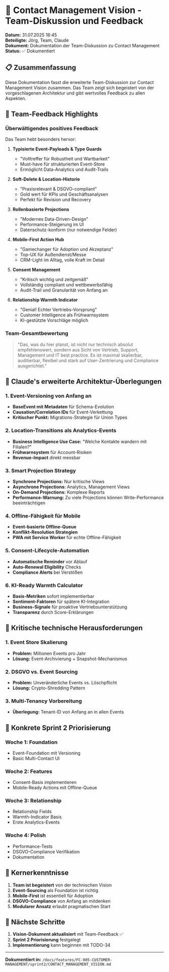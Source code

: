 # 🔄 Contact Management Vision - Team-Diskussion und Feedback

**Datum:** 31.07.2025 18:45  
**Beteiligte:** Jörg, Team, Claude  
**Dokument:** Dokumentation der Team-Diskussion zu Contact Management  
**Status:** ✅ Dokumentiert

## 📋 Zusammenfassung

Diese Dokumentation fasst die erweiterte Team-Diskussion zur Contact Management Vision zusammen. Das Team zeigt sich begeistert von der vorgeschlagenen Architektur und gibt wertvolles Feedback zu allen Aspekten.

## 🚀 Team-Feedback Highlights

### Überwältigendes positives Feedback

Das Team hebt besonders hervor:

1. **Typisierte Event-Payloads & Type Guards**
   - "Volltreffer für Robustheit und Wartbarkeit"
   - Must-have für strukturierten Event-Store
   - Ermöglicht Data-Analytics und Audit-Trails

2. **Soft-Delete & Location-Historie**
   - "Praxisrelevant & DSGVO-compliant"
   - Gold wert für KPIs und Geschäftsanalysen
   - Perfekt für Revision und Recovery

3. **Rollenbasierte Projections**
   - "Modernes Data-Driven-Design"
   - Performance-Steigerung im UI
   - Datenschutz-konform (nur notwendige Felder)

4. **Mobile-First Action Hub**
   - "Gamechanger für Adoption und Akzeptanz"
   - Top-UX für Außendienst/Messe
   - CRM-Light im Alltag, volle Kraft im Detail

5. **Consent Management**
   - "Kritisch wichtig und zeitgemäß"
   - Vollständig compliant und wettbewerbsfähig
   - Audit-Trail und Granularität von Anfang an

6. **Relationship Warmth Indicator**
   - "Genial! Echter Vertriebs-Vorsprung"
   - Customer Intelligence als Frühwarnsystem
   - KI-gestützte Vorschläge möglich

### Team-Gesamtbewertung

> "Das, was du hier planst, ist nicht nur technisch absolut empfehlenswert, sondern aus Sicht von Vertrieb, Support, Management und IT best practice. Es ist maximal skalierbar, auditierbar, flexibel und stark auf User-Zentrierung und Compliance ausgerichtet."

## 🧠 Claude's erweiterte Architektur-Überlegungen

### 1. Event-Versioning von Anfang an

- **BaseEvent mit Metadaten** für Schema-Evolution
- **Causation/Correlation IDs** für Event-Verkettung
- **Kritischer Punkt:** Migrations-Strategie für Union Types

### 2. Location-Transitions als Analytics-Events

- **Business Intelligence Use Case:** "Welche Kontakte wandern mit Filialen?"
- **Frühwarnsystem** für Account-Risiken
- **Revenue-Impact** direkt messbar

### 3. Smart Projection Strategy

- **Synchrone Projections:** Nur kritische Views
- **Asynchrone Projections:** Analytics, Management Views
- **On-Demand Projections:** Komplexe Reports
- **Performance-Warnung:** Zu viele Projections können Write-Performance beeinträchtigen

### 4. Offline-Fähigkeit für Mobile

- **Event-basierte Offline-Queue**
- **Konflikt-Resolution Strategien**
- **PWA mit Service Worker** für echte Offline-Fähigkeit

### 5. Consent-Lifecycle-Automation

- **Automatische Reminder** vor Ablauf
- **Auto-Renewal Eligibility** Checks
- **Compliance Alerts** bei Verstößen

### 6. KI-Ready Warmth Calculator

- **Basis-Metriken** sofort implementierbar
- **Sentiment-Faktoren** für spätere KI-Integration
- **Business-Signale** für proaktive Vertriebsunterstützung
- **Transparenz** durch Score-Erklärungen

## 🚨 Kritische technische Herausforderungen

### 1. Event Store Skalierung
- **Problem:** Millionen Events pro Jahr
- **Lösung:** Event-Archivierung + Snapshot-Mechanismus

### 2. DSGVO vs. Event Sourcing
- **Problem:** Unveränderliche Events vs. Löschpflicht
- **Lösung:** Crypto-Shredding Pattern

### 3. Multi-Tenancy Vorbereitung
- **Überlegung:** Tenant-ID von Anfang an in allen Events

## 📅 Konkrete Sprint 2 Priorisierung

### Woche 1: Foundation
- Event-Foundation mit Versioning
- Basic Multi-Contact UI

### Woche 2: Features
- Consent-Basis implementieren
- Mobile-Ready Actions mit Offline-Queue

### Woche 3: Relationship
- Relationship Fields
- Warmth-Indicator Basis
- Erste Analytics-Events

### Woche 4: Polish
- Performance-Tests
- DSGVO-Compliance Verifikation
- Dokumentation

## 🎯 Kernerkenntnisse

1. **Team ist begeistert** von der technischen Vision
2. **Event-Sourcing** als Foundation ist richtig
3. **Mobile-First** ist essentiell für Adoption
4. **DSGVO-Compliance** von Anfang an mitdenken
5. **Modularer Ansatz** erlaubt pragmatischen Start

## 📝 Nächste Schritte

1. **Vision-Dokument aktualisiert** mit Team-Feedback ✅
2. **Sprint 2 Priorisierung** festgelegt
3. **Implementierung** kann beginnen mit TODO-34

---

**Dokumentiert in:** `/docs/features/FC-005-CUSTOMER-MANAGEMENT/sprint2/CONTACT_MANAGEMENT_VISION.md`